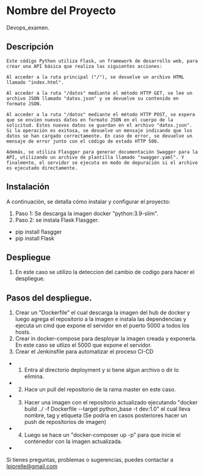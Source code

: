 # Nombre del Proyecto

Devops_examen.

## Descripción

    Este código Python utiliza Flask, un framework de desarrollo web, para crear una API básica que realiza las siguientes acciones:

    Al acceder a la ruta principal ("/"), se devuelve un archivo HTML llamado "index.html".

    Al acceder a la ruta "/datos" mediante el método HTTP GET, se lee un archivo JSON llamado "datos.json" y se devuelve su contenido en formato JSON.

    Al acceder a la ruta "/datos" mediante el método HTTP POST, se espera que se envíen nuevos datos en formato JSON en el cuerpo de la solicitud. Estos nuevos datos se guardan en el archivo "datos.json". Si la operación es exitosa, se devuelve un mensaje indicando que los datos se han cargado correctamente. En caso de error, se devuelve un mensaje de error junto con el código de estado HTTP 500.

    Además, se utiliza Flasgger para generar documentación Swagger para la API, utilizando un archivo de plantilla llamado "swagger.yaml". Y finalmente, el servidor se ejecuta en modo de depuración si el archivo es ejecutado directamente.

## Instalación

A continuación, se detalla cómo instalar y configurar el proyecto:

1. Paso 1: Se descarga la imagen docker "python:3.9-slim".
2. Paso 2: se instala Flask Flasgger.
- pip install flasgger
- pip install Flask

## Despliegue

1. En este caso se utilizo la deteccion del cambio de codigo para hacer el despliegue.

## Pasos del despliegue.

1. Crear un "Dockerfile" el cual descarga la imagen del hub de docker y luego agrega el repositorio  a la imagen e instala las dependencias y ejecuta un cmd que expone el servidor en el puerto 5000 a todos los hosts.
2. Crear in docker-compose para desployar la imagen creada y exponerla. En este caso se utlizo el 5000 que expone el servidor.
3. Crear el Jenkinsfile para automatizar el proceso CI-CD
 -  1. Entra al directorio deployment y si tiene algun archivo o dir lo elimina.
 -  2. Hace un pull del repositorio de la rama master en este caso.
 -  3. Hacer una imagen con el repositorio actualizado ejecutando "docker build ../ -f Dockerfile --target python_base -t dev:1.0"
       el cual lleva nombre, tag y etiqueta (Se podria en casos posteriores hacer un push de repositorios de imagen)
 -  4. Luego se hace un "docker-composer up -p" para que inicie el contenedor con la imagen actualizada. 
 - 

Si tienes preguntas, problemas o sugerencias, puedes contactar a [lpiorelle@gmail.com](mailto:lpiorelle@gmail.com)
